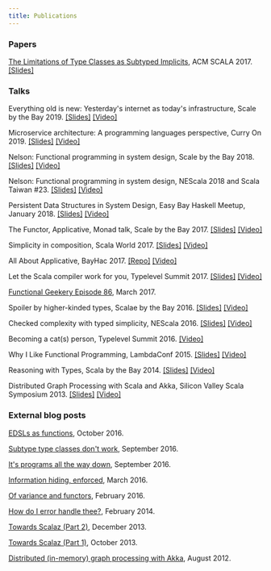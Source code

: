 ```yaml
---
title: Publications
---
```


### Papers

[The Limitations of Type Classes as Subtyped Implicits](/publications/typeclasses-scala17.pdf), ACM SCALA 2017. [[Slides]](https://speakerdeck.com/adelbertc/the-limitations-of-type-classes-as-subtyped-implicits)

### Talks

Everything old is new: Yesterday's internet as today's infrastructure, Scale by the Bay 2019. [[Slides]](https://speakerdeck.com/adelbertc/everything-old-is-new-todays-infrastructure-as-yesterdays-internet) [[Video]](https://www.youtube.com/watch?v=-NTSDSK2vOw)

Microservice architecture: A programming languages perspective, Curry On 2019. [[Slides]](https://speakerdeck.com/adelbertc/microservice-architecture-a-programming-languages-perspective) [[Video]](https://www.youtube.com/watch?v=OTcbp1fk0JY)

Nelson: Functional programming in system design, Scale by the Bay 2018. [[Slides]](https://speakerdeck.com/adelbertc/nelson-functional-programming-in-system-design-sbtb-2018) [[Video]](https://youtu.be/c_bD9N4A7rY)

Nelson: Functional programming in system design, NEScala 2018 and Scala Taiwan #23. [[Slides]](https://speakerdeck.com/adelbertc/nelson-functional-programming-in-system-design) [[Video]](https://youtu.be/t8KRo-DXnEo)

Persistent Data Structures in System Design, Easy Bay Haskell Meetup, January 2018. [[Slides]](https://speakerdeck.com/adelbertc/persistent-data-structures-in-system-design) [[Video]](https://www.youtube.com/watch?v=exepvX_XnlM&feature=youtu.be&t=2m46s)

The Functor, Applicative, Monad talk, Scale by the Bay 2017. [[Slides]](https://speakerdeck.com/adelbertc/the-functor-applicative-monad-talk) [[Video]](https://youtu.be/L0aYcq1tqMo)

Simplicity in composition, Scala World 2017. [[Slides]](https://speakerdeck.com/adelbertc/simplicity-in-composition) [[Video]](https://youtu.be/XV0o-hy1WUM)

All About Applicative, BayHac 2017. [[Repo]](https://github.com/adelbertc/bayhac17) [[Video]](https://youtu.be/Mn7BtPALFys)

Let the Scala compiler work for you, Typelevel Summit 2017. [[Slides]](https://speakerdeck.com/adelbertc/let-the-scala-compiler-work-with-you) [[Video]](https://youtu.be/zbGiOcSeq1Y)

[Functional Geekery Episode 86](https://www.functionalgeekery.com/episode-86-adelbert-chang/), March 2017.

Spoiler by higher-kinded types, Scalae by the Bay 2016. [[Slides]](https://speakerdeck.com/adelbertc/spoiled-by-higher-kinded-types) [[Video]](https://youtu.be/t7bOKAIQG4Q)

Checked complexity with typed simplicity, NEScala 2016. [[Slides]](https://speakerdeck.com/adelbertc/checked-complexity-with-typed-simplicity) [[Video]](https://youtu.be/FmYYTRn6WLk)

Becoming a cat(s) person, Typelevel Summit 2016. [[Video]](https://youtu.be/1SQ87E4Qarg)

Why I Like Functional Programming, LambdaConf 2015. [[Slides]](https://speakerdeck.com/adelbertc/why-i-like-functional-programming) [[Video]](https://youtu.be/tsHQEB_ftxc)

Reasoning with Types, Scala by the Bay 2014. [[Slides]](https://speakerdeck.com/adelbertc/reasoning-with-types) [[Video]](https://youtu.be/TbASMeJSh9s)

Distributed Graph Processing with Scala and Akka, Silicon Valley Scala Symposium 2013. [[Slides]](https://speakerdeck.com/adelbertc/distributed-graph-processing-with-scala-and-akka-svss-13) [[Video]](https://youtu.be/tSDytuXasdw)

### External blog posts

[EDSLs as functions](https://typelevel.org/blog/2016/10/26/edsls-part-2.html), October 2016.

[Subtype type classes don't work](https://typelevel.org/blog/2016/09/30/subtype-typeclasses.html), September 2016.

[It's programs all the way down](https://typelevel.org/blog/2016/09/21/edsls-part-1.html), September 2016.

[Information hiding, enforced](https://typelevel.org/blog/2016/03/13/information-hiding.html), March 2016.

[Of variance and functors](https://typelevel.org/blog/2016/02/04/variance-and-functors.html), February 2016.

[How do I error handle thee?](https://typelevel.org/blog/2014/02/21/error-handling.html), February 2014.

[Towards Scalaz (Part 2)](https://typelevel.org/blog/2013/12/15/towards-scalaz-2.html), December 2013.

[Towards Scalaz (Part 1)](https://typelevel.org/blog/2013/10/13/towards-scalaz-1.html), October 2013.

[Distributed (in-memory) graph processing with Akka](http://letitcrash.com/post/30257014291/distributed-in-memory-graph-processing-with-akka), August 2012.
